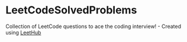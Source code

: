 # LeetCodeSolvedProblems
Collection of LeetCode questions to ace the coding interview! - Created using [LeetHub](https://github.com/QasimWani/LeetHub)
